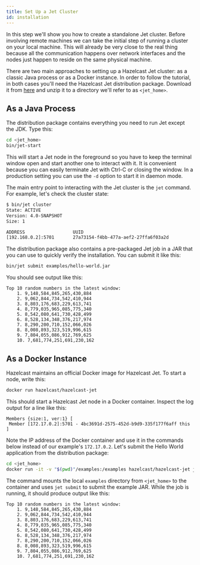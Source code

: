 ```yaml
---
title: Set Up a Jet Cluster
id: installation
---
```


In this step we'll show you how to create a standalone Jet cluster.
Before involving remote machines we can take the initial step of running
a cluster on your local machine. This will already be very close to the
real thing because all the communication happens over network interfaces
and the nodes just happen to reside on the same physical machine.

There are two main approaches to setting up a Hazelcast Jet cluster: as
a classic Java process or as a Docker instance. In order to follow the
tutorial, in both cases you'll need the Hazelcast Jet distribution
package. Download it from [here](https://jet.hazelcast.org/download) and
unzip it to a directory we'll refer to as `<jet_home>`.

## As a Java Process

The distribution package contains everything you need to run Jet except
the JDK. Type this:

```bash
cd <jet_home>
bin/jet-start
```

This will start a Jet node in the foreground so you have to keep the
terminal window open and start another one to interact with it. It is
convenient because you can easily terminate Jet with Ctrl-C or closing
the window. In a production setting you can use the `-d` option to start
it in daemon mode.

The main entry point to interacting with the Jet cluster is the `jet`
command. For example, let's check the cluster state:

```bash
$ bin/jet cluster
State: ACTIVE
Version: 4.0-SNAPSHOT
Size: 1

ADDRESS                  UUID
[192.168.0.2]:5701       27a73154-f4bb-477a-aef2-27ffa6f03a2d
```

The distribution package also contains a pre-packaged Jet job in a JAR
that you can use to quickly verify the installation. You can submit it
like this:

```bash
bin/jet submit examples/hello-world.jar
```

You should see output like this:

```text
Top 10 random numbers in the latest window:
    1. 9,148,584,845,265,430,884
    2. 9,062,844,734,542,410,944
    3. 8,803,176,683,229,613,741
    4. 8,779,035,965,085,775,340
    5. 8,542,080,641,730,428,499
    6. 8,528,134,348,376,217,974
    7. 8,290,200,710,152,066,026
    8. 8,008,893,323,519,996,615
    9. 7,804,055,086,912,769,625
    10. 7,681,774,251,691,230,162
```

## As a Docker Instance

Hazelcast maintains an official Docker image for Hazelcast Jet. To start
a node, write this:

```bash
docker run hazelcast/hazelcast-jet
```

This should start a Hazelcast Jet node in a Docker container. Inspect
the log output for a line like this:

```text
Members {size:1, ver:1} [
 Member [172.17.0.2]:5701 - 4bc3691d-2575-452d-b9d9-335f177f6aff this
]
```

Note the IP address of the Docker container and use it in the commands
below instead of our example's `172.17.0.2`. Let's submit the Hello
World application from the distribution package:

```bash
cd <jet_home>
docker run -it -v "$(pwd)"/examples:/examples hazelcast/hazelcast-jet jet -a 172.17.0.2 submit /examples/hello-world.jar
```

The command mounts the local `examples` directory from `<jet_home>` to
the container and uses `jet submit` to submit the example JAR. While the
job is running, it should produce output like this:

```text
Top 10 random numbers in the latest window:
    1. 9,148,584,845,265,430,884
    2. 9,062,844,734,542,410,944
    3. 8,803,176,683,229,613,741
    4. 8,779,035,965,085,775,340
    5. 8,542,080,641,730,428,499
    6. 8,528,134,348,376,217,974
    7. 8,290,200,710,152,066,026
    8. 8,008,893,323,519,996,615
    9. 7,804,055,086,912,769,625
    10. 7,681,774,251,691,230,162
```
